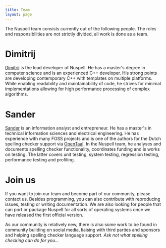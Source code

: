 ```yaml
---
title: Team
layout: page
---
```


The Nuspell team consists currently out of the following people. The roles and responsibilities are not strictly divided, all work is done as a team.


# Dimitrij

[Dimitrij](https://github.com/dimztimz) is the lead developer of Nuspell. He has a master's degree in computer science and is an experienced C++ developer. His strong points are developing contemporary C++ with templates on multiple platforms. While enabling readability and maintainability of code, he strives for minimal implementations allowing for high performance processing of complex algorithms.


# Sander

[Sander](https://www.linkedin.com/in/svgeloven/) is an information analyst and entrepreneur. He has a master's in technical information sciences and electrical engineering. He has experience with many FOSS projects and is one of the authors for the Dutch spelling checker support via [OpenTaal](https://www.opentaal.org). In the Nuspell team, he analyses and documents spelling checker functionality, coordinates funding and is works on testing. The latter covers unit testing, system testing, regression testing, performance testing and profiling.


# Join us

If you want to join our team and become part of our community, please contact us. Besides programming, you can also contribute with reproducing issues, testing or writing documentation. We are also looking for people that can port or package Nuspell for all sorts of operating systems once we have released the first official version.

As our community is relatively new, there is also some work to be found in community building on social media, liaising with third parties and sponsors and helping spelling checker language support. *Ask not what spelling checking can do for you...*

